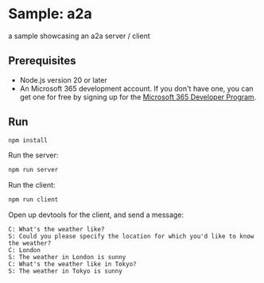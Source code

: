# Sample: a2a

a sample showcasing an a2a server / client

## Prerequisites

-   Node.js version 20 or later
-   An Microsoft 365 development account. If you don't have one, you can get one for free by signing up for the [Microsoft 365 Developer Program](https://developer.microsoft.com/microsoft-365/dev-program).

## Run

```bash
npm install
```

Run the server:

```bash
npm run server
```

Run the client:

```bash
npm run client
```

Open up devtools for the client, and send a message:

```
C: What's the weather like?
S: Could you please specify the location for which you'd like to know the weather?
C: London
S: The weather in London is sunny
C: What's the weather like in Tokyo?
S: The weather in Tokyo is sunny
```
